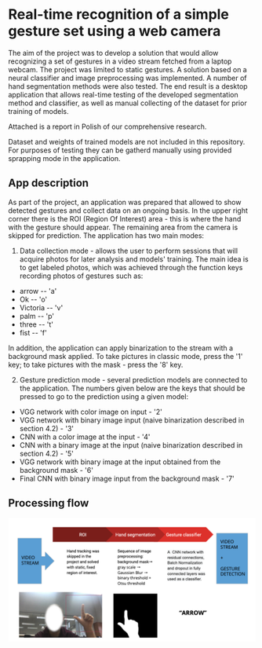 # Real-time recognition of a simple gesture set using a web camera

The aim of the project was to develop a solution that would allow recognizing a set of gestures in a video stream fetched from a laptop webcam. The project was limited to static gestures. A solution based on a neural classifier and image preprocessing  was implemented. A number of hand segmentation methods were also tested. The end result is a desktop application that allows real-time testing of the developed segmentation method and classifier, as well as manual collecting of the  dataset for prior training of models. 

Attached is a report in Polish of our comprehensive research.

Dataset and weights of trained models are not included in this repository. For purposes of testing they can be gatherd manually using provided sprapping mode in the application. 

## App description

As part of the project, an application was prepared that allowed to show detected gestures and collect data on an ongoing basis. In the upper right corner there is the ROI (Region Of Interest) area - this is where the hand with the gesture should appear. The remaining area from the camera is skipped for prediction. The application has two main modes:

1. Data collection mode - allows the user to perform sessions that will acquire photos for later analysis and models' training. The main idea is to get labeled photos, which was achieved through the function keys recording photos of gestures such as:
- arrow -- 'a'
- Ok -- 'o' 
-  Victoria -- 'v' 
- palm -- 'p' 
- three  -- 't' 
- fist -- 'f' 

In addition, the application can apply binarization to the stream with a background mask applied. To take pictures in classic mode, press the '1' key; to take pictures with the mask - press the '8' key.

2. Gesture prediction mode - several prediction models are connected to the application. The numbers given below are the keys that should be pressed to go to the prediction using a given model:

- VGG network with color image on input - '2'
- VGG network with binary image input (naive binarization described in section 4.2) - '3'
- CNN with a color image at the input - '4'
- CNN with a binary image at the input (naive binarization described in section 4.2) - '5'
- VGG network with binary image at the input obtained from the background mask - '6'
- Final CNN with binary image input from the background mask - '7'

## Processing flow

![Processing flow](./assets/application_flow.png)



